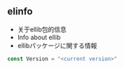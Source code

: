 ## elinfo
- 关于ellib包的信息
- Info about ellib
- ellibパッケージに関する情報
```go
const Version = "<current version>"
```
